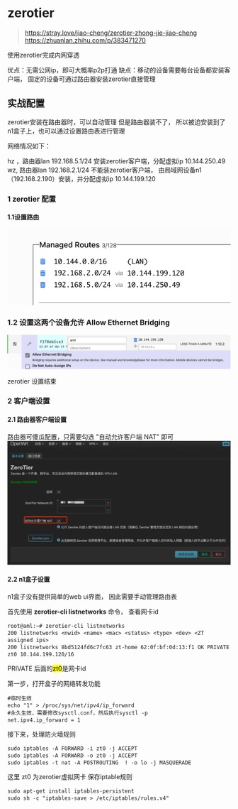 # zerotier


> https://stray.love/jiao-cheng/zerotier-zhong-jie-jiao-cheng
> https://zhuanlan.zhihu.com/p/383471270

使用zerotier完成内网穿透



优点：无需公网ip，即可大概率p2p打通
缺点：移动的设备需要每台设备都安装客户端， 固定的设备可通过路由器安装zerotier直接管理


## 实战配置


zerotier安装在路由器时，可以自动管理
但是路由器装不了， 所以被迫安装到了n1盒子上，也可以通过设置路由表进行管理


网络情况如下：

hz ，路由器lan 192.168.5.1/24   安装zerotier客户端，分配虚拟ip  10.144.250.49	
wz,  路由器lan 192.168.2.1/24   不能装zerotier客户端， 由局域网设备n1（192.168.2.190）安装，并分配虚拟ip 10.144.199.120



### 1 zerotier 配置


#### 1.1设置路由
![](vx_images/388303814279280.png)

### 1.2 设置这两个设备允许 Allow Ethernet Bridging

![](vx_images/231835696836803.png)




zerotier 设置结束



### 2 客户端设置

#### 2.1  路由器客户端设置


路由器可傻瓜配置，只需要勾选 "自动允许客户端 NAT" 即可
![](vx_images/382107205625895.png)



#### 2.2 n1盒子设置

n1盒子没有提供简单的web ui界面， 因此需要手动管理路由表

首先使用 **zerotier-cli listnetworks** 命令， 查看网卡id

```
root@aml:~# zerotier-cli listnetworks
200 listnetworks <nwid> <name> <mac> <status> <type> <dev> <ZT assigned ips>
200 listnetworks 8bd5124fd6c7fc63 zt-home 62:0f:bf:0d:13:f1 OK PRIVATE zt0 10.144.199.120/16
```

PRIVATE 后面的<mark>zt0</mark>是网卡id

第一步，打开盒子的网络转发功能

```
#临时生效
echo "1" > /proc/sys/net/ipv4/ip_forward
#永久生效，需要修改sysctl.conf，然后执行sysctl -p
net.ipv4.ip_forward = 1
```


接下来，处理防火墙规则


```
sudo iptables -A FORWARD -i zt0 -j ACCEPT
sudo iptables -A FORWARD -o zt0 -j ACCEPT
sudo iptables -t nat -A POSTROUTING  ! -o lo -j MASQUERADE
```

这里 zt0 为zerotier虚拟网卡
保存iptable规则

```
sudo apt-get install iptables-persistent
sudo sh -c "iptables-save > /etc/iptables/rules.v4"
```


